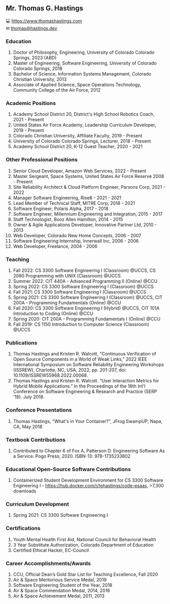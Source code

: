 ## Mr. Thomas G. Hastings
💻 https://www.thomashastings.com \
✉ thomas@hastings.dev

### Education
1. Doctor of Philosophy, Engineering, University of Colorado Colorado Springs, 2023 (ABD)
1. Master of Engineering, Software Engineering, University of Colorado Colorado Springs, 2018
1. Bachelor of Science, Information Systems Management, Colorado Christian University, 2013
1. Associate of Applied Science, Space Operations Technology, Community College of the Air Force, 2012

### Academic Positions
1. Academy School District 20, District's High School Robotics Coach, 2021 - Present
1. United States Air Force Academy, Leadership Curriculum Developer, 2019 - Present
1. Colorado Christian University, Affiliate Faculty, 2019 - Present
1. University of Colorado Colorado Springs, Lecturer, 2018 - Present
1. Academy School District 20, K-12 Guest Teacher, 2020 - 2021

### Other Professional Positions
1. Senior Cloud Developer, Amazon Web Services, 2022 - Present
1. Master Sergeant, Space Systems, United States Air Force Reserve 2008 - Present
1. Site Reliability Architect & Cloud Platform Engineer, Parsons Corp, 2021 - 2022
1. Manager Software Engineering, Rise8 - 2021 - 2021
1. Lead Member of Technical Staff, MITRE Corp, 2018 - 2021
1. Software Engineer, Polaris Alpha, 2017 - 2018
1. Software Engineer, Millennium Engineering and Integration, 2015 - 2017
1. Staff Technologist, Booz Allen Hamilton, 2014 - 2015
1. Owner & Agile Applications Developer, Innovative Partner Ltd, 2010 - 2013
1. Web Developer, Colorado New Home Concepts, 2006 - 2007
1. Software Engineering Internship, Innerwall Inc, 2006 - 2006
1. Web Developer, Freelance, 2004 - 2006

### Teaching 
1. Fall 2022: CS 3300 Software Engineering I (Classroom) @UCCS, CS 2080 Programming with UNIX (Classroom) @UCCS
1. Summer 2022: CIT 440A - Advanced Programming II (Online) @CCU
1. Spring 2022: CS 3300 Software Engineering I (Classroom) @UCCS
1. Fall 2021: CS 3300 Software Engineering I (Classroom) @UCCS
1. Spring 2021: CS 3300 Software Engineering I (Classroom) @UCCS, CIT 200A - Programming Fundamentals (Online) @CCU
1. Fall 2020: CS 3300 Software Engineering I (Hybrid) @UCCS, CIT 101A Introduction to Coding (Online) @CCU
1. Spring 2020: CIT 200A - Programming Fundamentals I (Online) @CCU
1. Fall 2019: CS 1150 Introduction to Computer Science (Classroom) @UCCS

### Publications
1. Thomas Hastings and Kristen R. Walcott, "Continuous Verification of Open Source Components in a World of Weak Links," 2022 IEEE International Symposium on Software Reliability Engineering Workshops (ISSREW), Charlotte, NC, USA, 2022, pp. 201-207, doi: 10.1109/ISSREW55968.2022.00068.
1. Thomas Hastings and Kristen R. Walcott. “User Interaction Metrics for Hybrid Mobile Applications.” In the Proceedings of the 16th Int'l Conference on Software Engineering & Research and Practice (SERP ‘18). July 2018.

### Conference Presentations 
1. Thomas Hastings, "What's in Your Container?", JFrog SwampUP, Napa, CA, May 2018

### Textbook Contributions
1. Contributed to Chapter 6 of Fox A, Patterson D. Engineering Software As a Service. Pogo Press; 2020. ISBN-13: 978-1735233802

### Educational Open-Source Software Contributions
1. Containerized Student Development Environment for CS 3300 Software Engineering I - https://hub.docker.com/r/tghastings/code-esaas, >7,300 downloads

### Curriculum Development
1. Spring 2021: CS 3300 Software Engineering I 

### Certifications
1. Youth Mental Health First Aid, National Council for Behavioral Health
1. 3 Year Substitute Authorization, Colorado Department of Education
1. Certified Ethical Hacker, EC-Council

### Career Accomplishments/Awards
1. CCU, Official Dean’s Gold Star List for Teaching Excellence, Fall 2020
1. Air & Space Meritorious Service Medal, 2019
1. Software Engineering Student of the Year, 2018
1. Air & Space Commendation Medal, 2014, 2016
1. Air & Space Achievement Medal, 2011, 2013
